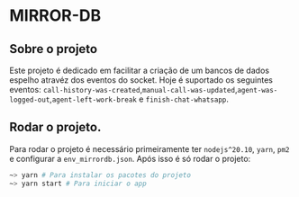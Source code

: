 # MIRROR-DB

## Sobre o projeto

Este projeto é dedicado em facilitar a criação de um bancos de dados espelho atravéz dos eventos do socket. Hoje é suportado os seguintes eventos: `call-history-was-created`,`manual-call-was-updated`,`agent-was-logged-out`,`agent-left-work-break` e `finish-chat-whatsapp`.

## Rodar o projeto.

Para rodar o projeto é necessário primeiramente ter `nodejs^20.10`, `yarn`, `pm2` e configurar a `env_mirrordb.json`. Após isso é só rodar o projeto: 

```sh
~> yarn # Para instalar os pacotes do projeto
~> yarn start # Para iniciar o app
```